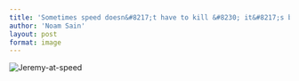 ```yaml
---
title: 'Sometimes speed doesn&#8217;t have to kill &#8230; it&#8217;s bad enough on its own'
author: 'Noam Sain'
layout: post
format: image
---
```


![Jeremy-at-speed](/_assets/img/2013/06/Jeremy-at-speed.png)